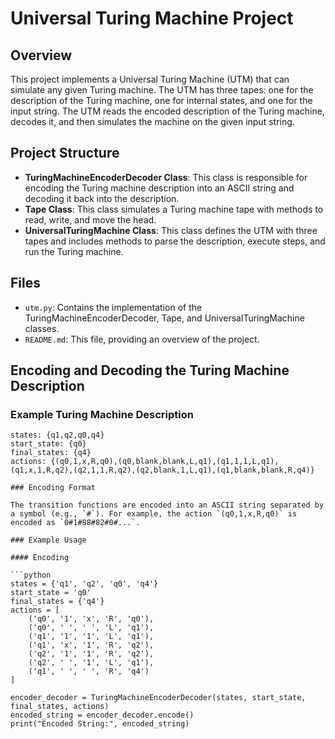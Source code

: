 # Universal Turing Machine Project

## Overview

This project implements a Universal Turing Machine (UTM) that can simulate any given Turing machine. The UTM has three tapes: one for the description of the Turing machine, one for internal states, and one for the input string. The UTM reads the encoded description of the Turing machine, decodes it, and then simulates the machine on the given input string.

## Project Structure

- **TuringMachineEncoderDecoder Class**: This class is responsible for encoding the Turing machine description into an ASCII string and decoding it back into the description.
- **Tape Class**: This class simulates a Turing machine tape with methods to read, write, and move the head.
- **UniversalTuringMachine Class**: This class defines the UTM with three tapes and includes methods to parse the description, execute steps, and run the Turing machine.

## Files

- `utm.py`: Contains the implementation of the TuringMachineEncoderDecoder, Tape, and UniversalTuringMachine classes.
- `README.md`: This file, providing an overview of the project.

## Encoding and Decoding the Turing Machine Description

### Example Turing Machine Description

```plaintext
states: {q1,q2,q0,q4}
start_state: {q0}
final_states: {q4}
actions: {(q0,1,x,R,q0),(q0,blank,blank,L,q1),(q1,1,1,L,q1),(q1,x,1,R,q2),(q2,1,1,R,q2),(q2,blank,1,L,q1),(q1,blank,blank,R,q4)}

### Encoding Format

The transition functions are encoded into an ASCII string separated by a symbol (e.g., `#`). For example, the action `(q0,1,x,R,q0)` is encoded as `0#1#88#82#0#...`.

### Example Usage

#### Encoding

```python
states = {'q1', 'q2', 'q0', 'q4'}
start_state = 'q0'
final_states = {'q4'}
actions = [
    ('q0', '1', 'x', 'R', 'q0'),
    ('q0', ' ', ' ', 'L', 'q1'),
    ('q1', '1', '1', 'L', 'q1'),
    ('q1', 'x', '1', 'R', 'q2'),
    ('q2', '1', '1', 'R', 'q2'),
    ('q2', ' ', '1', 'L', 'q1'),
    ('q1', ' ', ' ', 'R', 'q4')
]

encoder_decoder = TuringMachineEncoderDecoder(states, start_state, final_states, actions)
encoded_string = encoder_decoder.encode()
print("Encoded String:", encoded_string)
